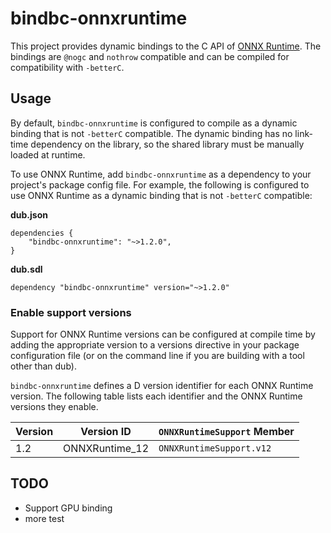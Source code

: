 # bindbc-onnxruntime
This project provides dynamic bindings to the C API of [ONNX Runtime](https://github.com/microsoft/onnxruntime). The bindings are `@nogc` and `nothrow` compatible and can be compiled for compatibility with `-betterC`.

## Usage
By default, `bindbc-onnxruntime` is configured to compile as a dynamic binding that is not `-betterC` compatible. The dynamic binding has no link-time dependency on the library, so the shared library must be manually loaded at runtime.

To use ONNX Runtime, add `bindbc-onnxruntime` as a dependency to your project's package config file. For example, the following is configured to use ONNX Runtime as a dynamic binding that is not `-betterC` compatible:

__dub.json__
```
dependencies {
    "bindbc-onnxruntime": "~>1.2.0",
}
```

__dub.sdl__
```
dependency "bindbc-onnxruntime" version="~>1.2.0"
```

### Enable support versions

Support for ONNX Runtime versions can be configured at compile time by adding the appropriate version to a versions directive in your package configuration file (or on the command line if you are building with a tool other than dub).

`bindbc-onnxruntime` defines a D version identifier for each ONNX Runtime version. The following table lists each identifier and the ONNX Runtime versions they enable.

| Version | Version ID     | `ONNXRuntimeSupport` Member |
|---------|----------------|-----------------------------|
| 1.2     | ONNXRuntime_12 | `ONNXRuntimeSupport.v12`    |

## TODO

- Support GPU binding
- more test